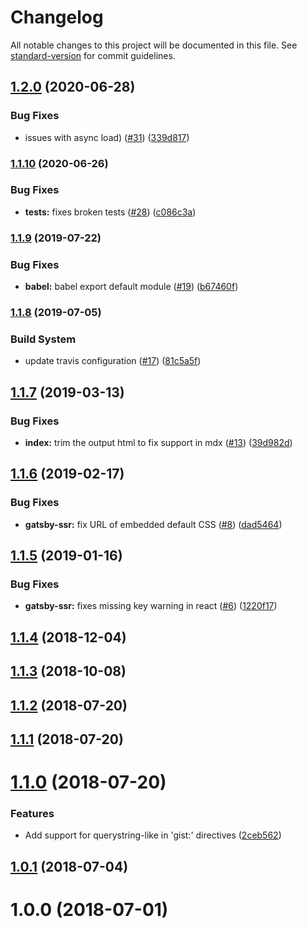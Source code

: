# Changelog

All notable changes to this project will be documented in this file. See [standard-version](https://github.com/conventional-changelog/standard-version) for commit guidelines.

## [1.2.0](https://github.com/weirdpattern/gatsby-remark-embed-gist/compare/v1.1.10...v1.2.0) (2020-06-28)


### Bug Fixes

* issues with async load) ([#31](https://github.com/weirdpattern/gatsby-remark-embed-gist/issues/31)) ([339d817](https://github.com/weirdpattern/gatsby-remark-embed-gist/commit/339d81706545e582f19fb80328691b85cbab08b4))

### [1.1.10](https://github.com/weirdpattern/gatsby-remark-embed-gist/compare/v1.1.9...v1.1.10) (2020-06-26)


### Bug Fixes

* **tests:** fixes broken tests ([#28](https://github.com/weirdpattern/gatsby-remark-embed-gist/issues/28)) ([c086c3a](https://github.com/weirdpattern/gatsby-remark-embed-gist/commit/c086c3a))



### [1.1.9](https://github.com/weirdpattern/gatsby-remark-embed-gist/compare/v1.1.8...v1.1.9) (2019-07-22)


### Bug Fixes

* **babel:** babel export default module ([#19](https://github.com/weirdpattern/gatsby-remark-embed-gist/issues/19)) ([b67460f](https://github.com/weirdpattern/gatsby-remark-embed-gist/commit/b67460f))



### [1.1.8](https://github.com/weirdpattern/gatsby-remark-embed-gist/compare/v1.1.7...v1.1.8) (2019-07-05)


### Build System

* update travis configuration ([#17](https://github.com/weirdpattern/gatsby-remark-embed-gist/issues/17)) ([81c5a5f](https://github.com/weirdpattern/gatsby-remark-embed-gist/commit/81c5a5f))



<a name="1.1.7"></a>
## [1.1.7](https://github.com/weirdpattern/gatsby-remark-embed-gist/compare/v1.1.6...v1.1.7) (2019-03-13)


### Bug Fixes

* **index:** trim the output html to fix support in mdx ([#13](https://github.com/weirdpattern/gatsby-remark-embed-gist/issues/13)) ([39d982d](https://github.com/weirdpattern/gatsby-remark-embed-gist/commit/39d982d))



<a name="1.1.6"></a>
## [1.1.6](https://github.com/weirdpattern/gatsby-remark-embed-gist/compare/v1.1.5...v1.1.6) (2019-02-17)


### Bug Fixes

* **gatsby-ssr:** fix URL of embedded default CSS ([#8](https://github.com/weirdpattern/gatsby-remark-embed-gist/issues/8)) ([dad5464](https://github.com/weirdpattern/gatsby-remark-embed-gist/commit/dad5464))



<a name="1.1.5"></a>
## [1.1.5](https://github.com/weirdpattern/gatsby-remark-embed-gist/compare/v1.1.4...v1.1.5) (2019-01-16)


### Bug Fixes

* **gatsby-ssr:** fixes missing key warning in react ([#6](https://github.com/weirdpattern/gatsby-remark-embed-gist/issues/6)) ([1220f17](https://github.com/weirdpattern/gatsby-remark-embed-gist/commit/1220f17))



<a name="1.1.4"></a>
## [1.1.4](https://github.com/weirdpattern/gatsby-remark-embed-gist/compare/v1.1.3...v1.1.4) (2018-12-04)



<a name="1.1.3"></a>
## [1.1.3](https://github.com/weirdpattern/gatsby-remark-embed-gist/compare/v1.1.2...v1.1.3) (2018-10-08)



<a name="1.1.2"></a>
## [1.1.2](https://github.com/weirdpattern/gatsby-remark-embed-gist/compare/v1.1.1...v1.1.2) (2018-07-20)



<a name="1.1.1"></a>
## [1.1.1](https://github.com/weirdpattern/gatsby-remark-embed-gist/compare/v1.1.0...v1.1.1) (2018-07-20)



<a name="1.1.0"></a>
# [1.1.0](https://github.com/weirdpattern/gatsby-remark-embed-gist/compare/v1.0.1...v1.1.0) (2018-07-20)


### Features

* Add support for querystring-like in 'gist:' directives ([2ceb562](https://github.com/weirdpattern/gatsby-remark-embed-gist/commit/2ceb562))



<a name="1.0.1"></a>
## [1.0.1](https://github.com/weirdpattern/gatsby-remark-embed-gist/compare/v1.0.0...v1.0.1) (2018-07-04)



<a name="1.0.0"></a>
# 1.0.0 (2018-07-01)
